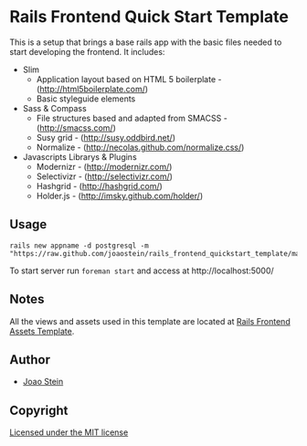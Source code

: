 # Rails Frontend Quick Start Template

This is a setup that brings a base rails app with the basic files needed to start developing the frontend. It includes:

* Slim
  * Application layout based on HTML 5 boilerplate - (http://html5boilerplate.com/)
  * Basic styleguide elements
* Sass & Compass
  * File structures based and adapted from SMACSS - (http://smacss.com/)
  * Susy grid - (http://susy.oddbird.net/)
  * Normalize - (http://necolas.github.com/normalize.css/)
* Javascripts Librarys & Plugins
  * Modernizr - (http://modernizr.com/)
  * Selectivizr - (http://selectivizr.com/)
  * Hashgrid - (http://hashgrid.com/)
  * Holder.js - (http://imsky.github.com/holder/)

## Usage

    rails new appname -d postgresql -m "https://raw.github.com/joaostein/rails_frontend_quickstart_template/master/template.rb"

To start server run `foreman start` and access at http://localhost:5000/

## Notes

All the views and assets used in this template are located at [Rails Frontend Assets Template](https://github.com/joaostein/rails_frontend_assets_template).

## Author

* [Joao Stein](http://twitter.com/joaostein)

## Copyright

[Licensed under the MIT license](http://www.opensource.org/licenses/mit-license.php)

